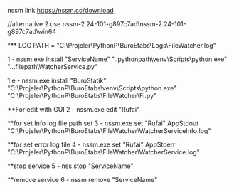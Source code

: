 nssm link https://nssm.cc/download


//alternative 2 use nssm-2.24-101-g897c7ad\nssm-2.24-101-g897c7ad\win64


*** LOG PATH = "C:\Projeler\PythonP\BuroEtabs\Logs\FileWatcher.log"

1 - nssm.exe install "ServiceName" "..pythonpath\venv\Scripts\python.exe" "...filepath\WatcherService.py"

1.e - nssm.exe install "BuroStatik" "C:\Projeler\PythonP\BuroEtabs\venv\Scripts\python.exe" "C:\Projeler\PythonP\BuroEtabs\FileWatcher\Fi.py"

**For edit with GUI
2 - nssm.exe edit "Rufai"


**for set Info log file path set
3 - nssm.exe set "Rufai" AppStdout "C:\Projeler\PythonP\BuroEtabs\FileWatcher\WatcherServiceInfo.log"

**for set error log file
4 - nssm.exe set "Rufai" AppStderr "C:\Projeler\PythonP\BuroEtabs\FileWatcher\WatcherService.log"

**stop service
5 - nss stop "ServiceName"

**remove service
6 - nssm remove "ServiceName"